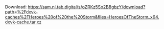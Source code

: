 Download: https://sam.nl.tab.digital/s/oZRKz5So2B8gbzY/download?path=%2Fdxvk-caches%2FHeroes%20of%20the%20Storm&files=HeroesOfTheStorm_x64.dxvk-cache.tar.xz
